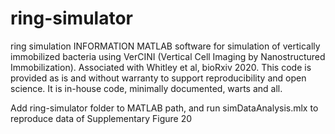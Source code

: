 # ring-simulator
 ring simulation
INFORMATION MATLAB software for simulation of vertically immobilized bacteria using VerCINI (Vertical Cell Imaging by Nanostructured Immobilization). Associated with Whitley et al, bioRxiv 2020.
This code is provided as is and without warranty to support reproducibility and open science. It is in-house code, minimally documented, warts and all. 

Add ring-simulator folder to MATLAB path, and run simDataAnalysis.mlx to reproduce data of Supplementary Figure 20

